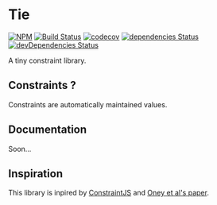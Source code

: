 # Tie

[![NPM](https://img.shields.io/npm/v/tie-constraint.svg)](https://www.npmjs.com/package/tie-constraint)
[![Build Status](https://travis-ci.org/QuentinRoy/tie.svg?branch=master)](https://travis-ci.org/QuentinRoy/tie)
[![codecov](https://img.shields.io/codecov/c/github/QuentinRoy/tie.svg)](https://codecov.io/gh/QuentinRoy/tie)
[![dependencies Status](https://david-dm.org/QuentinRoy/tie/status.svg)](https://david-dm.org/QuentinRoy/tie)
[![devDependencies Status](https://david-dm.org/QuentinRoy/tie/dev-status.svg)](https://david-dm.org/QuentinRoy/tie?type=dev)


A tiny constraint library.

## Constraints ?

Constraints are automatically maintained values.

## Documentation

Soon...

## Inspiration

This library is inpired by [ConstraintJS][1] and [Oney et al's paper][2].

[1]: http://cjs.from.so
[2]: http://dl.acm.org/citation.cfm?id=2380146
